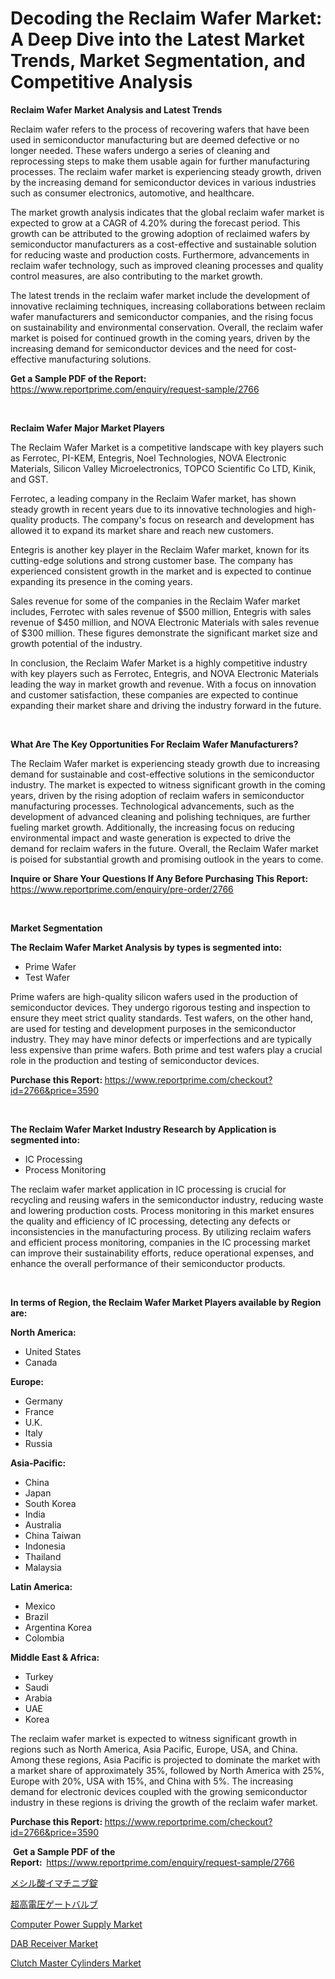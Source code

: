 <p><h1>Decoding the Reclaim Wafer Market: A Deep Dive into the Latest Market Trends, Market Segmentation, and Competitive Analysis</h1></p><p><strong>Reclaim Wafer Market Analysis and Latest Trends</strong></p>
<p><p>Reclaim wafer refers to the process of recovering wafers that have been used in semiconductor manufacturing but are deemed defective or no longer needed. These wafers undergo a series of cleaning and reprocessing steps to make them usable again for further manufacturing processes. The reclaim wafer market is experiencing steady growth, driven by the increasing demand for semiconductor devices in various industries such as consumer electronics, automotive, and healthcare.</p><p>The market growth analysis indicates that the global reclaim wafer market is expected to grow at a CAGR of 4.20% during the forecast period. This growth can be attributed to the growing adoption of reclaimed wafers by semiconductor manufacturers as a cost-effective and sustainable solution for reducing waste and production costs. Furthermore, advancements in reclaim wafer technology, such as improved cleaning processes and quality control measures, are also contributing to the market growth.</p><p>The latest trends in the reclaim wafer market include the development of innovative reclaiming techniques, increasing collaborations between reclaim wafer manufacturers and semiconductor companies, and the rising focus on sustainability and environmental conservation. Overall, the reclaim wafer market is poised for continued growth in the coming years, driven by the increasing demand for semiconductor devices and the need for cost-effective manufacturing solutions.</p></p>
<p><strong>Get a Sample PDF of the Report:&nbsp;</strong> <a href="https://www.reportprime.com/enquiry/request-sample/2766">https://www.reportprime.com/enquiry/request-sample/2766</a></p>
<p>&nbsp;</p>
<p><strong>Reclaim Wafer Major Market Players</strong></p>
<p><p>The Reclaim Wafer Market is a competitive landscape with key players such as Ferrotec, PI-KEM, Entegris, Noel Technologies, NOVA Electronic Materials, Silicon Valley Microelectronics, TOPCO Scientific Co LTD, Kinik, and GST. </p><p>Ferrotec, a leading company in the Reclaim Wafer market, has shown steady growth in recent years due to its innovative technologies and high-quality products. The company's focus on research and development has allowed it to expand its market share and reach new customers.</p><p>Entegris is another key player in the Reclaim Wafer market, known for its cutting-edge solutions and strong customer base. The company has experienced consistent growth in the market and is expected to continue expanding its presence in the coming years.</p><p>Sales revenue for some of the companies in the Reclaim Wafer market includes, Ferrotec with sales revenue of $500 million, Entegris with sales revenue of $450 million, and NOVA Electronic Materials with sales revenue of $300 million. These figures demonstrate the significant market size and growth potential of the industry.</p><p>In conclusion, the Reclaim Wafer Market is a highly competitive industry with key players such as Ferrotec, Entegris, and NOVA Electronic Materials leading the way in market growth and revenue. With a focus on innovation and customer satisfaction, these companies are expected to continue expanding their market share and driving the industry forward in the future.</p></p>
<p>&nbsp;</p>
<p><strong>What Are The Key Opportunities For Reclaim Wafer Manufacturers?</strong></p>
<p><p>The Reclaim Wafer market is experiencing steady growth due to increasing demand for sustainable and cost-effective solutions in the semiconductor industry. The market is expected to witness significant growth in the coming years, driven by the rising adoption of reclaim wafers in semiconductor manufacturing processes. Technological advancements, such as the development of advanced cleaning and polishing techniques, are further fueling market growth. Additionally, the increasing focus on reducing environmental impact and waste generation is expected to drive the demand for reclaim wafers in the future. Overall, the Reclaim Wafer market is poised for substantial growth and promising outlook in the years to come.</p></p>
<p><strong>Inquire or Share Your Questions If Any Before Purchasing This Report:</strong> <a href="https://www.reportprime.com/enquiry/pre-order/2766">https://www.reportprime.com/enquiry/pre-order/2766</a></p>
<p>&nbsp;</p>
<p><strong>Market Segmentation</strong></p>
<p><strong>The Reclaim Wafer Market Analysis by types is segmented into:</strong></p>
<p><ul><li>Prime Wafer</li><li>Test Wafer</li></ul></p>
<p><p>Prime wafers are high-quality silicon wafers used in the production of semiconductor devices. They undergo rigorous testing and inspection to ensure they meet strict quality standards. Test wafers, on the other hand, are used for testing and development purposes in the semiconductor industry. They may have minor defects or imperfections and are typically less expensive than prime wafers. Both prime and test wafers play a crucial role in the production and testing of semiconductor devices.</p></p>
<p><strong>Purchase this Report:&nbsp;</strong><a href="https://www.reportprime.com/checkout?id=2766&price=3590">https://www.reportprime.com/checkout?id=2766&price=3590</a></p>
<p>&nbsp;</p>
<p><strong>The Reclaim Wafer Market Industry Research by Application is segmented into:</strong></p>
<p><ul><li>IC Processing</li><li>Process Monitoring</li></ul></p>
<p><p>The reclaim wafer market application in IC processing is crucial for recycling and reusing wafers in the semiconductor industry, reducing waste and lowering production costs. Process monitoring in this market ensures the quality and efficiency of IC processing, detecting any defects or inconsistencies in the manufacturing process. By utilizing reclaim wafers and efficient process monitoring, companies in the IC processing market can improve their sustainability efforts, reduce operational expenses, and enhance the overall performance of their semiconductor products.</p></p>
<p>&nbsp;</p>
<p><strong>In terms of Region, the Reclaim Wafer Market Players available by Region are:</strong></p>
<p>
    <p> <strong> North America: </strong>
        <ul>
            <li>United States</li>
            <li>Canada</li>
        </ul>
        </p> 
    <p> <strong> Europe: </strong>
        <ul>
            <li>Germany</li>
            <li>France</li>
            <li>U.K.</li>
            <li>Italy</li>
            <li>Russia</li>
        </ul>
        </p> 
    <p> <strong> Asia-Pacific: </strong>
        <ul>
            <li>China</li>
            <li>Japan</li>
            <li>South Korea</li>
            <li>India</li>
            <li>Australia</li>
            <li>China Taiwan</li>
            <li>Indonesia</li>
            <li>Thailand</li>
            <li>Malaysia</li>
        </ul>
        </p> 
    <p> <strong> Latin America: </strong>
        <ul>
            <li>Mexico</li>
            <li>Brazil</li>
            <li>Argentina Korea</li>
            <li>Colombia</li>
        </ul>
        </p> 
    <p> <strong> Middle East & Africa: </strong>
        <ul>
            <li>Turkey</li>
            <li>Saudi</li>
            <li>Arabia</li>
            <li>UAE</li>
            <li>Korea</li>
        </ul>
    </p>
    </p>
<p><p>The reclaim wafer market is expected to witness significant growth in regions such as North America, Asia Pacific, Europe, USA, and China. Among these regions, Asia Pacific is projected to dominate the market with a market share of approximately 35%, followed by North America with 25%, Europe with 20%, USA with 15%, and China with 5%. The increasing demand for electronic devices coupled with the growing semiconductor industry in these regions is driving the growth of the reclaim wafer market.</p></p>
<p><strong>Purchase this Report: </strong><a href="https://www.reportprime.com/checkout?id=2766&price=3590">https://www.reportprime.com/checkout?id=2766&price=3590</a></p>
<p>&nbsp;<strong>Get a Sample PDF of the Report:&nbsp;&nbsp;</strong><a href="https://www.reportprime.com/enquiry/request-sample/2766">https://www.reportprime.com/enquiry/request-sample/2766</a></p>
<p><strong></strong></p>
<p><p><a href="https://github.com/bucuel854722/Market-Research-Report-List-1/blob/main/603403212204.md">メシル酸イマチニブ錠</a></p><p><a href="https://github.com/xemfu2379520/Market-Research-Report-List-1/blob/main/795573812203.md">超高電圧ゲートバルブ</a></p><p><a href="https://github.com/cecuraprangm/Market-Research-Report-List-2/blob/main/computer-power-supply-market.md">Computer Power Supply Market</a></p><p><a href="https://github.com/fiixsa/Market-Research-Report-List-2/blob/main/dab-receiver-market.md">DAB Receiver Market</a></p><p><a href="https://issuu.com/reportprime-2/docs/clutch-master-cylinders-market-size-2030.pptx">Clutch Master Cylinders Market</a></p></p>